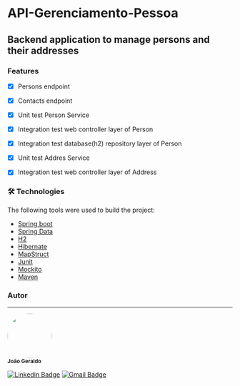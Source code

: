 # API-Gerenciamento-Pessoa

## Backend application to manage persons and their addresses



### Features

- [x] Persons endpoint
- [x] Contacts endpoint
- [x] Unit test Person Service
- [x] Integration test web controller layer of Person
- [x] Integration test database(h2) repository layer of Person
- [x] Unit test Addres Service
- [x] Integration test web controller layer of Address


### 🛠 Technologies

The following tools were used to build the project:

- [Spring boot](https://spring.io/projects/spring-boot)
- [Spring Data](https://spring.io/projects/spring-data)
- [H2](https://www.h2database.com/html/main.html)
- [Hibernate](https://hibernate.org/)
- [MapStruct](https://mapstruct.org/)
- [Junit](https://junit.org/junit5/)
- [Mockito](https://javadoc.io/doc/org.mockito/mockito-core/4.5.1/org/mockito/Mockito.html)
- [Maven](https://maven.apache.org/)

### Autor
---
<a href="www.linkedin.com/in/joão-geraldo-borges-sales-3983a4175">
 <img style="border-radius: 50%;" src="https://media-exp1.licdn.com/dms/image/C4D03AQGbLUwkdNv_VA/profile-displayphoto-shrink_200_200/0/1651370541163?e=1671062400&v=beta&t=goE90N7xqhz6nxB11rzQepjKnXHA5v6VIMxk5MiZfDE" width="100px;" alt=""/>
 <br />
 <sub><b>João Geraldo</b></sub>
 </a>

[![Linkedin Badge](https://img.shields.io/badge/-JoãoGeraldo-blue?style=flat-square&logo=Linkedin&logoColor=white&link=https://www.linkedin.com/in/joão-geraldo-borges-sales-3983a4175)](https://www.linkedin.com/in/joão-geraldo-borges-sales-3983a4175) 
[![Gmail Badge](https://img.shields.io/badge/-joaogeraldo40@gmail.com-c14438?style=flat-square&logo=Gmail&logoColor=white&link=mailto:joaogeraldo40@gmail.com)](mailto:joaogeraldo40@gmail.com)
